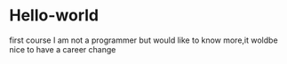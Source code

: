 # Hello-world
first course
I am not a programmer but would like to know more,it woldbe nice to have a career change
